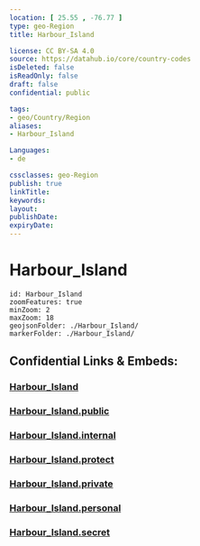 ```yaml
---
location: [ 25.55 , -76.77 ] 
type: geo-Region
title: Harbour_Island

license: CC BY-SA 4.0
source: https://datahub.io/core/country-codes
isDeleted: false
isReadOnly: false
draft: false
confidential: public

tags:
- geo/Country/Region
aliases:
- Harbour_Island

Languages:
- de

cssclasses: geo-Region
publish: true
linkTitle: 
keywords: 
layout: 
publishDate: 
expiryDate: 
---
```


# Harbour_Island

```leaflet
id: Harbour_Island
zoomFeatures: true 
minZoom: 2 
maxZoom: 18
geojsonFolder: ./Harbour_Island/
markerFolder: ./Harbour_Island/
```


## Confidential Links & Embeds: 

### [Harbour_Island](/_Standards/Earth/Continent/America~Caribbean/Bahamas/Districts~Bahamas/Harbour_Island.md) 

### [Harbour_Island.public](/_public/Earth/Continent/America~Caribbean/Bahamas/Districts~Bahamas/Harbour_Island.public.md) 

### [Harbour_Island.internal](/_internal/Earth/Continent/America~Caribbean/Bahamas/Districts~Bahamas/Harbour_Island.internal.md) 

### [Harbour_Island.protect](/_protect/Earth/Continent/America~Caribbean/Bahamas/Districts~Bahamas/Harbour_Island.protect.md) 

### [Harbour_Island.private](/_private/Earth/Continent/America~Caribbean/Bahamas/Districts~Bahamas/Harbour_Island.private.md) 

### [Harbour_Island.personal](/_personal/Earth/Continent/America~Caribbean/Bahamas/Districts~Bahamas/Harbour_Island.personal.md) 

### [Harbour_Island.secret](/_secret/Earth/Continent/America~Caribbean/Bahamas/Districts~Bahamas/Harbour_Island.secret.md)

